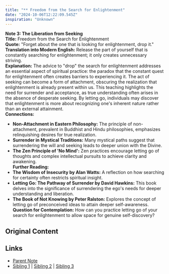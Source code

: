 ```yaml
---
title: "** Freedom from the Search for Enlightenment"
date: "2024-10-06T12:22:09.545Z"
inspiration: "Unknown"
---
```



**Note 3: The Liberation from Seeking**  
**Title:** Freedom from the Search for Enlightenment  
**Quote:** "Forget about the one that is looking for enlightenment, drop it."  
**Translation into Modern English:** Release the part of yourself that is constantly searching for enlightenment; it only creates unnecessary striving.  
**Explanation:** The advice to "drop" the search for enlightenment addresses an essential aspect of spiritual practice: the paradox that the constant quest for enlightenment often creates barriers to experiencing it. The act of seeking can become a form of attachment, obscuring the realization that enlightenment is already present within us. This teaching highlights the need for surrender and acceptance, as true understanding often arises in the absence of desperate seeking. By letting go, individuals may discover that enlightenment is more about recognizing one's inherent nature rather than an external attainment.  
**Connections:**  
- **Non-Attachment in Eastern Philosophy:** The principle of non-attachment, prevalent in Buddhist and Hindu philosophies, emphasizes relinquishing desires for true realization.  
- **Surrender in Mystical Traditions:** Many mystical paths suggest that surrendering the will and seeking leads to deeper union with the Divine.  
- **The Zen Principle of 'No Mind':** Zen practices encourage letting go of thoughts and complex intellectual pursuits to achieve clarity and awakening.  
**Further Reading:**  
- **The Wisdom of Insecurity by Alan Watts:** A reflection on how searching for certainty often restricts spiritual insight.  
- **Letting Go: The Pathway of Surrender by David Hawkins:** This book delves into the significance of surrendering the ego's needs for deeper understanding and liberation.  
- **The Book of Not Knowing by Peter Ralston:** Explores the concept of letting go of preconceived ideas to attain deeper self-awareness.  
**Question for Contemplation:** How can you practice letting go of your search for enlightenment to allow space for genuine self-discovery?

## Original Content



## Links

- [Parent Note](/parent-note.md)
- [Sibling 1](/zettel1.md) | [Sibling 2](/zettel2.md) | [Sibling 3](/zettel3.md)
